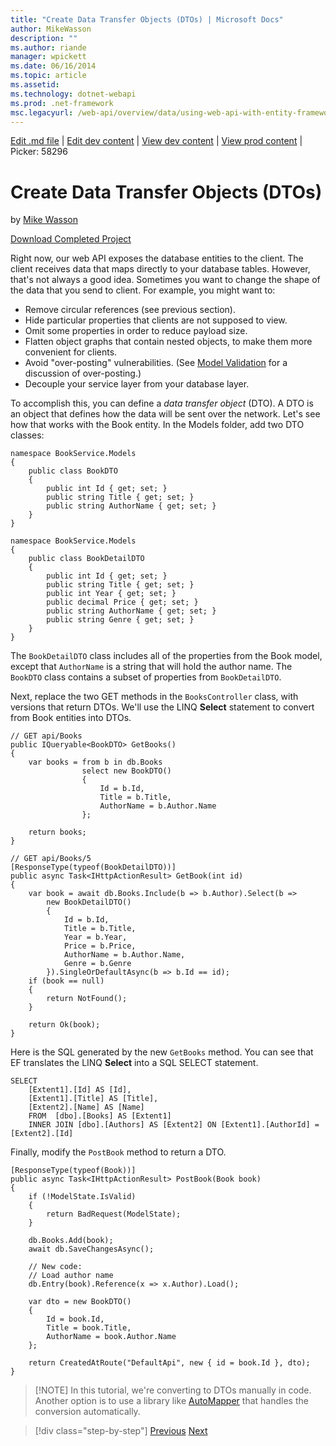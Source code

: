 ```yaml
---
title: "Create Data Transfer Objects (DTOs) | Microsoft Docs"
author: MikeWasson
description: ""
ms.author: riande
manager: wpickett
ms.date: 06/16/2014
ms.topic: article
ms.assetid: 
ms.technology: dotnet-webapi
ms.prod: .net-framework
msc.legacyurl: /web-api/overview/data/using-web-api-with-entity-framework/part-5
---
```

[Edit .md file](C:\Projects\msc\dev\Msc.Www\Web.ASP\App_Data\github\web-api\overview\data\using-web-api-with-entity-framework\part-5.md) | [Edit dev content](http://www.aspdev.net/umbraco#/content/content/edit/58255) | [View dev content](http://docs.aspdev.net/tutorials/web-api/overview/data/using-web-api-with-entity-framework/part-5.html) | [View prod content](http://www.asp.net/web-api/overview/data/using-web-api-with-entity-framework/part-5) | Picker: 58296

Create Data Transfer Objects (DTOs)
====================
by [Mike Wasson](https://github.com/MikeWasson)

[Download Completed Project](https://github.com/MikeWasson/BookService)

Right now, our web API exposes the database entities to the client. The client receives data that maps directly to your database tables. However, that's not always a good idea. Sometimes you want to change the shape of the data that you send to client. For example, you might want to:

- Remove circular references (see previous section).
- Hide particular properties that clients are not supposed to view.
- Omit some properties in order to reduce payload size.
- Flatten object graphs that contain nested objects, to make them more convenient for clients.
- Avoid "over-posting" vulnerabilities. (See [Model Validation](../../formats-and-model-binding/model-validation-in-aspnet-web-api.md) for a discussion of over-posting.)
- Decouple your service layer from your database layer.

To accomplish this, you can define a *data transfer object* (DTO). A DTO is an object that defines how the data will be sent over the network. Let's see how that works with the Book entity. In the Models folder, add two DTO classes:

    namespace BookService.Models
    {
        public class BookDTO
        {
            public int Id { get; set; }
            public string Title { get; set; }
            public string AuthorName { get; set; }
        }
    }
    
    namespace BookService.Models
    {
        public class BookDetailDTO
        {
            public int Id { get; set; }
            public string Title { get; set; }
            public int Year { get; set; }
            public decimal Price { get; set; }
            public string AuthorName { get; set; }
            public string Genre { get; set; }
        }
    }

The `BookDetailDTO` class includes all of the properties from the Book model, except that `AuthorName` is a string that will hold the author name. The `BookDTO` class contains a subset of properties from `BookDetailDTO`.

Next, replace the two GET methods in the `BooksController` class, with versions that return DTOs. We'll use the LINQ **Select** statement to convert from Book entities into DTOs.

    // GET api/Books
    public IQueryable<BookDTO> GetBooks()
    {
        var books = from b in db.Books
                    select new BookDTO()
                    {
                        Id = b.Id,
                        Title = b.Title,
                        AuthorName = b.Author.Name
                    };
    
        return books;
    }
    
    // GET api/Books/5
    [ResponseType(typeof(BookDetailDTO))]
    public async Task<IHttpActionResult> GetBook(int id)
    {
        var book = await db.Books.Include(b => b.Author).Select(b =>
            new BookDetailDTO()
            {
                Id = b.Id,
                Title = b.Title,
                Year = b.Year,
                Price = b.Price,
                AuthorName = b.Author.Name,
                Genre = b.Genre
            }).SingleOrDefaultAsync(b => b.Id == id);
        if (book == null)
        {
            return NotFound();
        }
    
        return Ok(book);
    }

Here is the SQL generated by the new `GetBooks` method. You can see that EF translates the LINQ **Select** into a SQL SELECT statement.

    SELECT 
        [Extent1].[Id] AS [Id], 
        [Extent1].[Title] AS [Title], 
        [Extent2].[Name] AS [Name]
        FROM  [dbo].[Books] AS [Extent1]
        INNER JOIN [dbo].[Authors] AS [Extent2] ON [Extent1].[AuthorId] = [Extent2].[Id]

Finally, modify the `PostBook` method to return a DTO.

    [ResponseType(typeof(Book))]
    public async Task<IHttpActionResult> PostBook(Book book)
    {
        if (!ModelState.IsValid)
        {
            return BadRequest(ModelState);
        }
    
        db.Books.Add(book);
        await db.SaveChangesAsync();
    
        // New code:
        // Load author name
        db.Entry(book).Reference(x => x.Author).Load();
    
        var dto = new BookDTO()
        {
            Id = book.Id,
            Title = book.Title,
            AuthorName = book.Author.Name
        };
    
        return CreatedAtRoute("DefaultApi", new { id = book.Id }, dto);
    }

> [!NOTE] In this tutorial, we're converting to DTOs manually in code. Another option is to use a library like [AutoMapper](http://automapper.org/) that handles the conversion automatically.

>[!div class="step-by-step"] [Previous](part-4.md) [Next](part-6.md)